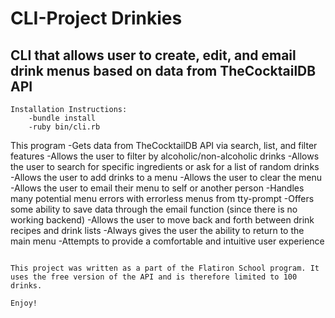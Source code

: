 # CLI-Project Drinkies

## CLI that allows user to create, edit, and email drink menus based on data from TheCocktailDB API

~~~~~~~~~~~~~~~~~~~~~~~~~~~~
Installation Instructions:
    -bundle install
    -ruby bin/cli.rb
~~~~~~~~~~~~~~~~~~~~~~~~~~~~
This program
    -Gets data from TheCocktailDB API via search, list, and filter features
    -Allows the user to filter by alcoholic/non-alcoholic drinks
    -Allows the user to search for specific ingredients or ask for a list of random drinks
    -Allows the user to add drinks to a menu
    -Allows the user to clear the menu
    -Allows the user to email their menu to self or another person
    -Handles many potential menu errors with errorless menus from tty-prompt
    -Offers some ability to save data through the email function (since there is no working backend)
    -Allows the user to move back and forth between drink recipes and drink lists
    -Always gives the user the ability to return to the main menu
    -Attempts to provide a comfortable and intuitive user experience
~~~~~~~~~~~~~~~~~~~~~~~~~~~~~
    
This project was written as a part of the Flatiron School program. It uses the free version of the API and is therefore limited to 100 drinks.

Enjoy!